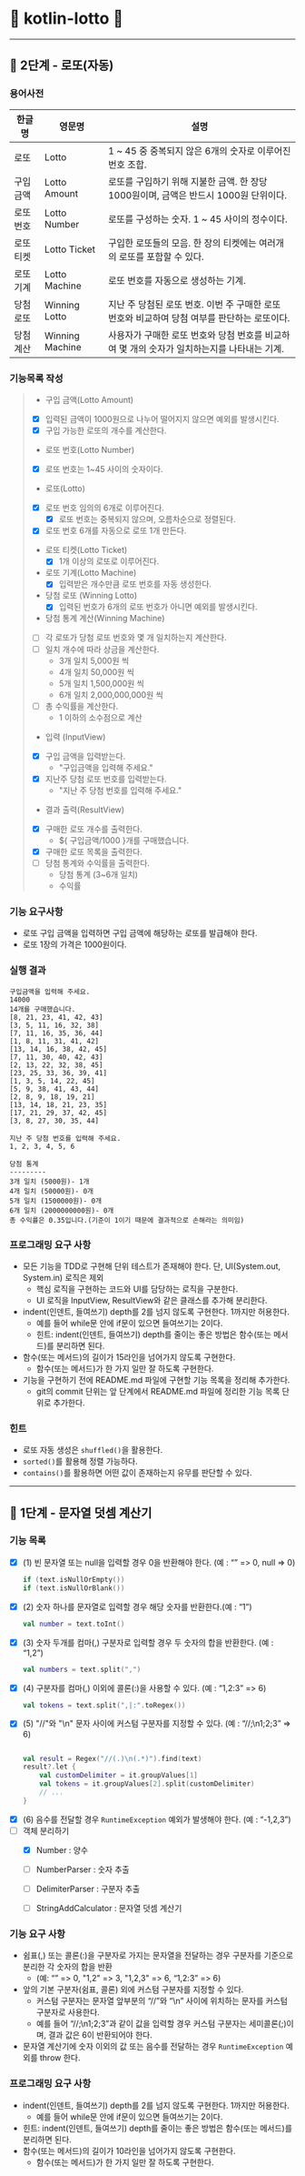 # 🔢 kotlin-lotto 🔢

---

## 🚀 2단계 - 로또(자동)

### 용어사전
| 한글명    | 영문명                  | 설명                                                     |
|--------|----------------------|--------------------------------------------------------|
| 로또     | Lotto                | 1 ~ 45 중 중복되지 않은 6개의 숫자로 이루어진 번호 조합.                   
| 구입 금액  | Lotto Amount         | 로또를 구입하기 위해 지불한 금액. 한 장당 1000원이며, 금액은 반드시 1000원 단위이다.  |
| 로또 번호  | Lotto Number         | 로또를 구성하는 숫자. 1 ~ 45 사이의 정수이다.                          |
| 로또 티켓  | Lotto Ticket         | 구입한 로또들의 모음. 한 장의 티켓에는 여러개의 로또를 포함할 수 있다.           |
| 로또 기계  | Lotto Machine        | 로또 번호를 자동으로 생성하는 기계.                                   |
| 당첨 로또  | Winning Lotto        | 지난 주 당첨된 로또 번호. 이번 주 구매한 로또 번호와 비교하여 당첨 여부를 판단하는 로또이다. |
| 당첨 계산  | Winning Machine      | 사용자가 구매한 로또 번호와 당첨 번호를 비교하여 몇 개의 숫자가 일치하는지를 나타내는 기계.   |


### 기능목록 작성
> - 구입 금액(Lotto Amount)
  > - [x] 입력된 금액이 1000원으로 나누어 떨어지지 않으면 예외를 발생시킨다. 
  > - [x] 구입 가능한 로또의 개수를 계산한다.
> - 로또 번호(Lotto Number)
  > - [x] 로또 번호는 1~45 사이의 숫자이다. 
> - 로또(Lotto)
  > - [x] 로또 번호 임의의 6개로 이루어진다.
  >   - [x] 로또 번호는 중복되지 않으며, 오름차순으로 정렬된다.
  > - [x] 로또 번호 6개를 자동으로 로또 1개 만든다. 
> - 로또 티켓(Lotto Ticket)
>   - [x] 1개 이상의 로또로 이루어진다.
> - 로또 기계(Lotto Machine)
  >   - [x] 입력받은 개수만큼 로또 번호를 자동 생성한다.
> - 당첨 로또 (Winning Lotto)
  >   - [x] 입력된 번호가 6개의 로또 번호가 아니면 예외를 발생시킨다.
> - 당첨 통계 계산(Winning Machine)
  > - [ ] 각 로또가 당첨 로또 번호와 몇 개 일치하는지 계산한다.
  > - [ ] 일치 개수에 따라 상금을 계산한다.
  >   - 3개 일치 5,000원 씩
  >   - 4개 일치 50,000원 씩
  >   - 5개 일치 1,500,000원 씩
  >   - 6개 일치 2,000,000,000원 씩
  > - [ ] 총 수익률을 계산한다.
  >   - 1 이하의 소수점으로 계산
> - 입력 (InputView)
  > - [x] 구입 금액을 입력받는다.
  >   - "구입금액을 입력해 주세요."
  > - [x] 지난주 당첨 로또 번호를 입력받는다.
  >   - "지난 주 당첨 번호를 입력해 주세요."
> - 결과 출력(ResultView)
  > - [x] 구매한 로또 개수를 출력한다.
  >   - ${ 구입금액/1000 }개를 구매했습니다. 
  > - [x] 구매한 로또 목록을 출력한다.
  > - [ ] 당첨 통계와 수익률을 출력한다.
  >   - 당첨 통계 (3~6개 일치)
  >   - 수익률

### 기능 요구사항
- 로또 구입 금액을 입력하면 구입 금액에 해당하는 로또를 발급해야 한다.
- 로또 1장의 가격은 1000원이다.

### 실행 결과
```
구입금액을 입력해 주세요.
14000
14개를 구매했습니다.
[8, 21, 23, 41, 42, 43]
[3, 5, 11, 16, 32, 38]
[7, 11, 16, 35, 36, 44]
[1, 8, 11, 31, 41, 42]
[13, 14, 16, 38, 42, 45]
[7, 11, 30, 40, 42, 43]
[2, 13, 22, 32, 38, 45]
[23, 25, 33, 36, 39, 41]
[1, 3, 5, 14, 22, 45]
[5, 9, 38, 41, 43, 44]
[2, 8, 9, 18, 19, 21]
[13, 14, 18, 21, 23, 35]
[17, 21, 29, 37, 42, 45]
[3, 8, 27, 30, 35, 44]

지난 주 당첨 번호를 입력해 주세요.
1, 2, 3, 4, 5, 6

당첨 통계
---------
3개 일치 (5000원)- 1개
4개 일치 (50000원)- 0개
5개 일치 (1500000원)- 0개
6개 일치 (2000000000원)- 0개
총 수익률은 0.35입니다.(기준이 1이기 때문에 결과적으로 손해라는 의미임)

```

### 프로그래밍 요구 사항
- 모든 기능을 TDD로 구현해 단위 테스트가 존재해야 한다. 단, UI(System.out, System.in) 로직은 제외
  - 핵심 로직을 구현하는 코드와 UI를 담당하는 로직을 구분한다.
  - UI 로직을 InputView, ResultView와 같은 클래스를 추가해 분리한다.
- indent(인덴트, 들여쓰기) depth를 2를 넘지 않도록 구현한다. 1까지만 허용한다.
  - 예를 들어 while문 안에 if문이 있으면 들여쓰기는 2이다.
  - 힌트: indent(인덴트, 들여쓰기) depth를 줄이는 좋은 방법은 함수(또는 메서드)를 분리하면 된다.
- 함수(또는 메서드)의 길이가 15라인을 넘어가지 않도록 구현한다.
  - 함수(또는 메서드)가 한 가지 일만 잘 하도록 구현한다.
- 기능을 구현하기 전에 README.md 파일에 구현할 기능 목록을 정리해 추가한다.
  - git의 commit 단위는 앞 단계에서 README.md 파일에 정리한 기능 목록 단위로 추가한다.

### 힌트
- 로또 자동 생성은 `shuffled()`을 활용한다.
- `sorted()`를 활용해 정렬 가능하다.
- `contains()`를 활용하면 어떤 값이 존재하는지 유무를 판단할 수 있다.

---

## 🚀 1단계 - 문자열 덧셈 계산기

### 기능 목록
- [x] (1) 빈 문자열 또는 null을 입력할 경우 0을 반환해야 한다. (예 : “” => 0, null => 0)
    ```kotlin
    if (text.isNullOrEmpty())
    if (text.isNullOrBlank())
    ```
- [X] (2) 숫자 하나를 문자열로 입력할 경우 해당 숫자를 반환한다.(예 : “1”)
    ```kotlin 
    val number = text.toInt()
    ```
- [x] (3) 숫자 두개를 컴마(,) 구분자로 입력할 경우 두 숫자의 합을 반환한다. (예 : “1,2”)
    ```kotlin
    val numbers = text.split(",")
    ```
- [x] (4) 구분자를 컴마(,) 이외에 콜론(:)을 사용할 수 있다. (예 : “1,2:3” => 6)
    ```kotlin
   val tokens = text.split(",|:".toRegex())
    ```
- [x] (5) "//"와 "\n" 문자 사이에 커스텀 구분자를 지정할 수 있다. (예 : “//;\n1;2;3” => 6)
    ```kotlin
    
    val result = Regex("//(.)\n(.*)").find(text)
    result?.let {
        val customDelimiter = it.groupValues[1]
        val tokens = it.groupValues[2].split(customDelimiter)
        // ...
    }
    ```
- [x] (6) 음수를 전달할 경우 `RuntimeException` 예외가 발생해야 한다. (예 : “-1,2,3”)
- [ ] 객체 분리하기
  - [x] Number : 양수
  - [ ] NumberParser : 숫자 추출
  - [ ] DelimiterParser : 구분자 추출
  - [ ] StringAddCalculator : 문자열 덧셈 계산기


### 기능 요구 사항
- 쉼표(,) 또는 콜론(:)을 구분자로 가지는 문자열을 전달하는 경우 구분자를 기준으로 분리한 각 숫자의 합을 반환 
  - (예: “” => 0, "1,2" => 3, "1,2,3" => 6, “1,2:3” => 6)
- 앞의 기본 구분자(쉼표, 콜론) 외에 커스텀 구분자를 지정할 수 있다. 
  - 커스텀 구분자는 문자열 앞부분의 “//”와 “\n” 사이에 위치하는 문자를 커스텀 구분자로 사용한다. 
  - 예를 들어 “//;\n1;2;3”과 같이 값을 입력할 경우 커스텀 구분자는 세미콜론(;)이며, 결과 값은 6이 반환되어야 한다.
- 문자열 계산기에 숫자 이외의 값 또는 음수를 전달하는 경우 `RuntimeException` 예외를 throw 한다.

### 프로그래밍 요구 사항
- indent(인덴트, 들여쓰기) depth를 2를 넘지 않도록 구현한다. 1까지만 허용한다.
  - 예를 들어 while문 안에 if문이 있으면 들여쓰기는 2이다.
- 힌트: indent(인덴트, 들여쓰기) depth를 줄이는 좋은 방법은 함수(또는 메서드)를 분리하면 된다.
- 함수(또는 메서드)의 길이가 10라인을 넘어가지 않도록 구현한다.
  - 함수(또는 메서드)가 한 가지 일만 잘 하도록 구현한다.

